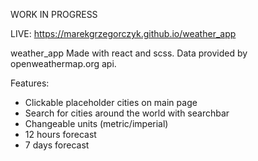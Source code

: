 WORK IN PROGRESS

LIVE:
https://marekgrzegorczyk.github.io/weather_app

weather_app
Made with react and scss. Data provided by openweathermap.org api.

Features:
- Clickable placeholder cities on main page
- Search for cities around the world with searchbar
- Changeable units (metric/imperial)
- 12 hours forecast
- 7 days forecast

